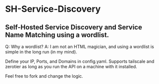 # SH-Service-Discovery

## Self-Hosted Service Discovery and Service Name Matching using a wordlist.

Q: Why a wordlist?
A: I am not an HTML magician, and using a wordlist is simple in the long run (in my mind).

Define your IP, Ports, and Domains in config.yaml. Supports tailscale and zerotier as long as you run the API on a machine with it installed.

Feel free to fork and change the logic.
